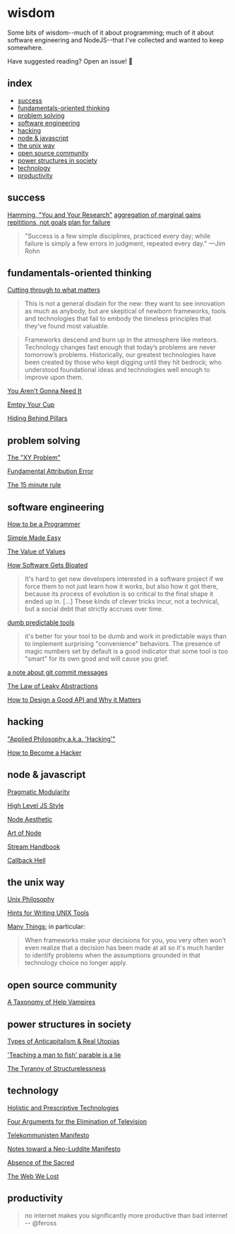 # wisdom

Some bits of wisdom--much of it about programming; much of it about software
engineering and NodeJS--that I've collected and wanted to keep somewhere.

Have suggested reading? Open an issue! :tada:

## index
 - [success](#success)
 - [fundamentals-oriented thinking](#fundamentals-oriented-thinking)
 - [problem solving](#problem-solving)
 - [software engineering](#software-engineering)
 - [hacking](#hacking)
 - [node &amp; javascript](#node-javascript)
 - [the unix way](#the-unix-way)
 - [open source community](#open-source-community)
 - [power structures in society](#power-structures-in-society)
 - [technology](#technology)
 - [productivity](#productivity)


## success

[Hamming, "You and Your Research"](https://www.youtube.com/watch?v=a1zDuOPkMSw)
[aggregation of marginal gains](http://jamesclear.com/marginal-gains)
[repititions, not goals](http://jamesclear.com/repetitions)
[plan for failure](http://jamesclear.com/plan-failure)

> "Success is a few simple disciplines, practiced every day; while failure is
> simply a few errors in judgment, repeated every day." —Jim Rohn

## fundamentals-oriented thinking

[Cutting through to what matters](http://bradfield.institute/knives/)
> This is not a general disdain for the new: they want to see innovation as
> much as anybody, but are skeptical of newborn frameworks, tools and technologies
> that fail to embody the timeless principles that they've found
> most valuable.

> Frameworks descend and burn up in the atmosphere like meteors. Technology
> changes fast enough that today’s problems are never tomorrow’s problems.
> Historically, our greatest technologies have been created by those who kept
> digging until they hit bedrock; who understood foundational ideas and
> technologies well enough to improve upon them.

[You Aren't Gonna Need It](http://c2.com/cgi/wiki?YouArentGonnaNeedIt)

[Emtpy Your Cup](http://sachachua.com/blog/2015/02/getting-started-emacs-empty-cup/)

[Hiding Behind
Pillars](http://web.archive.org/web/20141010002101/http://gapingvoid.com/2004/07/31/pillar-management/)

## problem solving

[The "XY Problem"](http://www.perlmonks.org/?node_id=542341)

[Fundamental Attribution Error](http://www.aaronsw.com/weblog/nummi)

[The 15 minute
rule](https://www.reddit.com/r/MachineLearning/comments/4w6tsv/ama_we_are_the_google_brain_team_wed_love_to/d6diast)

## software engineering

[How to be a
Programmer](https://web.archive.org/web/20150912025917/http://samizdat.mines.edu/howto/HowToBeAProgrammer.html)

[Simple Made Easy](https://www.infoq.com/presentations/Simple-Made-Easy)

[The Value of Values](https://www.youtube.com/watch?v=-6BsiVyC1kM)

[How Software Gets
Bloated](http://hackingdistributed.com/2016/04/05/how-software-gets-bloated/)

> It's hard to get new developers interested in a software project if we force
> them to not just learn how it works, but also how it got there, because its
> process of evolution is so critical to the final shape it ended up in. [...]
> These kinds of clever tricks incur, not a technical, but a social debt that
> strictly accrues over time.

[dumb predictable tools](https://www.reddit.com/r/node/comments/3t5frz/forever_doesnt_run_forever_node_v4_any_updates_on/)

> it's better for your tool to be dumb and work in predictable ways than to
> implement surprising "convenience" behaviors. The presence of magic numbers
> set by default is a good indicator that some tool is too "smart" for its own
> good and will cause you grief.

[a note about git commit
messages](http://tbaggery.com/2008/04/19/a-note-about-git-commit-messages.html)

[The Law of Leaky
Abstractions](http://www.joelonsoftware.com/articles/LeakyAbstractions.html)

[How to Design a Good API and Why it Matters](https://ipfs.io/ipfs/QmPfoRGcepNCWeVL5QvazR5MvyTXzVSH8UXUYbsbWbtrbg/api_design.pdf)


## hacking

["Applied Philosophy a.k.a. 'Hacking'"](http://feross.org/applied-philosophy-a-k-a-hacking/)

[How to Become a Hacker](http://www.catb.org/~esr/faqs/hacker-howto.html)

## node & javascript

[Pragmatic Modularity](http://mafintosh.com/pragmatic-modularity.html)

[High Level JS Style](https://gist.github.com/dominictarr/2401787)

[Node Aesthetic](https://github.com/substack/blog/blob/master/node_aesthetic.markdown)

[Art of Node](https://github.com/maxogden/art-of-node)

[Stream Handbook](https://github.com/substack/stream-handbook)

[Callback Hell](http://callbackhell.com)


## the unix way

[Unix Philosophy](https://en.wikipedia.org/wiki/Unix_philosophy)

[Hints for Writing UNIX Tools](http://monkey.org/~marius/unix-tools-hints.html)

[Many
Things](https://github.com/substack/blog/blob/master/many_things.markdown); in
particular:

> When frameworks make your decisions for you, you very often won't even realize
> that a decision has been made at all so it's much harder to identify problems
> when the assumptions grounded in that technology choice no longer apply.

## open source community

[A Taxonomy of Help Vampires](http://jasonwryan.com/blog/2012/03/17/vampires/)

## power structures in society

[Types of Anticapitalism & Real Utopias](https://www.jacobinmag.com/2015/12/erik-olin-wright-real-utopias-anticapitalism-democracy/)

['Teaching a man to fish' parable is a
lie](https://www.youtube.com/watch?v=fPcIumnhB8I)

[The Tyranny of Structurelessness](http://www.jofreeman.com/joreen/tyranny.htm)

## technology

[Holistic and Prescriptive
Technologies](https://en.wikipedia.org/wiki/Ursula_Franklin#Holistic_and_prescriptive_technologies)

[Four Arguments for the Elimination of
Television](https://www.ratical.org/ratville/AoS/4Args4ElimTV.html)

[Telekommunisten Manifesto](http://media.telekommunisten.net/manifesto.pdf)

[Notes toward a Neo-Luddite
Manifesto](http://theanarchistlibrary.org/library/chellis-glendinning-notes-toward-a-neo-luddite-manifesto)

[Absence of the
Sacred](https://www.ratical.org/ratville/AoS/AbsenceOfTheSacred.txt)

[The Web We Lost](https://www.youtube.com/watch?v=9KKMnoTTHJk)

## productivity

> no internet makes you significantly more productive than bad internet -- @feross

